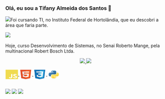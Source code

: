 ### Olá, eu sou a Tifany Almeida dos Santos 👋

<p><a href="https://hto.ifsp.edu.br/institucional/" target="_blank"><img src="http://gru.ifsp.edu.br/images/if.png" target="_blank" width = "30px" heigth = "30px"></a>Foi cursando TI, no Instituto Federal de Hortolândia, que eu descobri a área que faria parte.</p>

<a href="https://www.bosch.com.br/" target="_blank"><img src="https://anpei.org.br/site-novo/wp-content/uploads/2019/05/bosch-3.jpg" target="_blank" width = "70px" heigth = "50px"></a>
<p>Hoje, curso Desenvolvimento de Sistemas, no Senai Roberto Mange, pela multinacional Robert Bosch Ltda.</p>


<div align="center">
  <a href="https://github.com/TifanyAlmeida">
  <img height="180em" src="https://github-readme-stats.vercel.app/api?username=TifanyAlmeida&show_icons=true&theme=dracula&include_all_commits=true&count_private=true"/>
  <img height="180em" src="https://github-readme-stats.vercel.app/api/top-langs/?username=TifanyAlmeida&layout=compact&langs_count=7&theme=dracula"/>
</div>
<div style="display: inline_block"><br>
  <img align="center" alt="Ti-Js" height="30" width="40" src="https://raw.githubusercontent.com/devicons/devicon/master/icons/javascript/javascript-plain.svg">
  <img align="center" alt="Ti-HTML" height="30" width="40" src="https://raw.githubusercontent.com/devicons/devicon/master/icons/html5/html5-original.svg">
  <img align="center" alt="Ti-CSS" height="30" width="40" src="https://raw.githubusercontent.com/devicons/devicon/master/icons/css3/css3-original.svg">
  <img align="center" alt="Ti-Python" height="30" width="40" src="https://raw.githubusercontent.com/devicons/devicon/master/icons/python/python-original.svg">
</div>
  
  ##
 
<div> 
  <a href="https://www.instagram.com/tifany_a_/" target="_blank"><img src="https://img.shields.io/badge/-Instagram-%23E4405F?style=for-the-badge&logo=instagram&logoColor=white" target="_blank"></a>
  <a href = "mailto:ticaanahi@outlook.com"><img src="https://img.shields.io/badge/-Gmail-%23333?style=for-the-badge&logo=gmail&logoColor=white" target="_blank"></a>
  <a href="https://www.linkedin.com/in/tifany-almeida-dos-santos-46a69920a" target="_blank"><img src="https://img.shields.io/badge/-LinkedIn-%230077B5?style=for-the-badge&logo=linkedin&logoColor=white" target="_blank"></a>  
</div>
